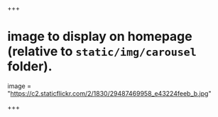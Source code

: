 +++

# image to display on homepage (relative to `static/img/carousel` folder).
image = "https://c2.staticflickr.com/2/1830/29487469958_e43224feeb_b.jpg"

+++

